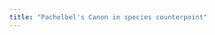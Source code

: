 ```yaml
---
title: "Pachelbel's Canon in species counterpoint"
---
```



<div id="score"></div>
<script>
makeInteractive("score", `
%%staves{1 2 3 4}
Q:1/4=60
M:4/4
L:1/8
K:D
V:1
GG' F'F EB EE'|F'F EE' D'D CC' | BB' A'A G3/2E'/2 AA | A2 z2z4|]
V:2 
D'3 D' D'2 C'2 | D'D CC' BB, A,A| GG' F'F EB EE'|A2 z2z4 |]
V:3
B'2 D''A'B'2 A'2 | A'2 A>G F2 F'>E'|D'3 D' D'2 C'2|D'2 z2 z4|]
V:4 clef=bass
G,,2 D,,2 G,,2 A,,2 | D,2 A,,2 B,,2 F,,2 |G,,2 D,,2 G,,2 A,,2 | D,2 z2 z4 |]
`, 52);
</script>
